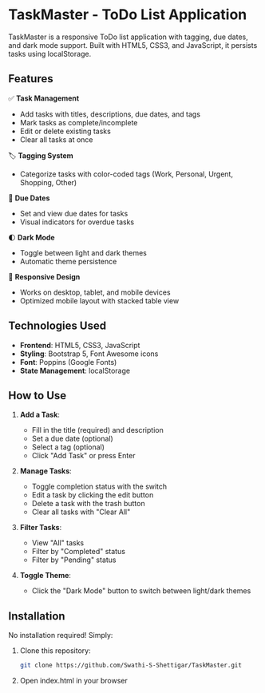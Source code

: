 # TaskMaster - ToDo List Application

TaskMaster is a responsive ToDo list application with tagging, due dates, and dark mode support. Built with HTML5, CSS3, and JavaScript, it persists tasks using localStorage.

## Features

✅ **Task Management**  
- Add tasks with titles, descriptions, due dates, and tags
- Mark tasks as complete/incomplete
- Edit or delete existing tasks
- Clear all tasks at once

🏷️ **Tagging System**  
- Categorize tasks with color-coded tags (Work, Personal, Urgent, Shopping, Other)

📅 **Due Dates**  
- Set and view due dates for tasks
- Visual indicators for overdue tasks

🌓 **Dark Mode**  
- Toggle between light and dark themes
- Automatic theme persistence

📱 **Responsive Design**  
- Works on desktop, tablet, and mobile devices
- Optimized mobile layout with stacked table view

## Technologies Used

- **Frontend**: HTML5, CSS3, JavaScript
- **Styling**: Bootstrap 5, Font Awesome icons
- **Font**: Poppins (Google Fonts)
- **State Management**: localStorage

## How to Use

1. **Add a Task**:
   - Fill in the title (required) and description
   - Set a due date (optional)
   - Select a tag (optional)
   - Click "Add Task" or press Enter

2. **Manage Tasks**:
   -  Toggle completion status with the switch
   -  Edit a task by clicking the edit button
   -  Delete a task with the trash button
   -  Clear all tasks with "Clear All"

3. **Filter Tasks**:
   - View "All" tasks
   - Filter by "Completed" status
   - Filter by "Pending" status

4. **Toggle Theme**:
   - Click the "Dark Mode" button to switch between light/dark themes

## Installation

No installation required! Simply:
1. Clone this repository:
   ```bash
   git clone https://github.com/Swathi-S-Shettigar/TaskMaster.git
2. Open index.html in your browser

